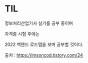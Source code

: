 # TIL

정보처리산업기사 실기를 공부 중이며

자격증 시험 후에는

2022 백엔드 로드맵을 보며 공부할 것이다.

출처 : https://imsoncod.tistory.com/24
